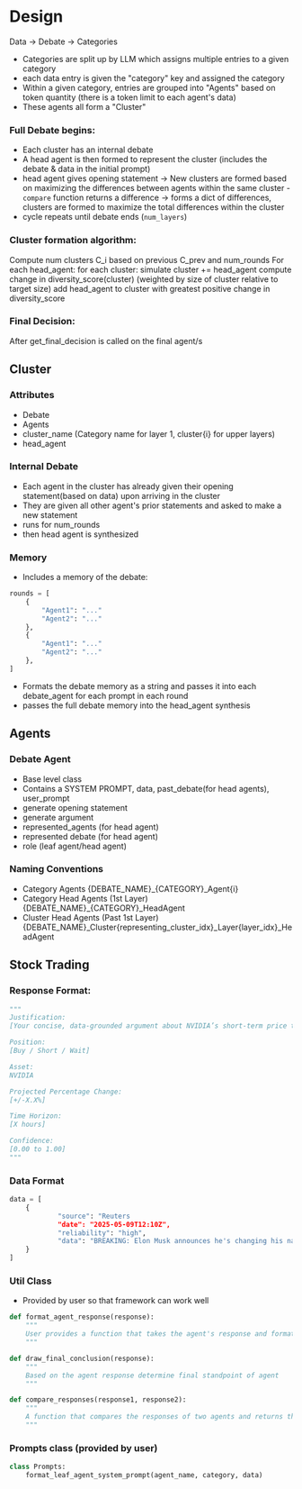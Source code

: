 # Design

Data -> Debate -> Categories
- Categories are split up by LLM which assigns multiple entries to a given category
- each data entry is given the "category" key and assigned the category
- Within a given category, entries are grouped into "Agents" based on token quantity (there is a token limit to each agent's data)
- These agents all form a "Cluster"

### Full Debate begins:
- Each cluster has an internal debate
- A head agent is then formed to represent the cluster (includes the debate & data in the initial prompt)
- head agent gives opening statement -> New clusters are formed based on maximizing the differences between agents within the same cluster - `compare` function returns a difference -> forms a dict of differences, clusters are formed to maximize the total differences within the cluster
- cycle repeats until debate ends (`num_layers`) 

### Cluster formation algorithm:
Compute num clusters C_i based on previous C_prev and num_rounds
For each head_agent:
    for each cluster:
        simulate cluster += head_agent
        compute change in diversity_score(cluster) (weighted by size of cluster relative to target size)
    add head_agent to cluster with greatest positive change in diversity_score

### Final Decision:
After get_final_decision is called on the final agent/s

## Cluster

### Attributes
- Debate
- Agents
- cluster_name (Category name for layer 1, cluster{i} for upper layers)
- head_agent

### Internal Debate
- Each agent in the cluster has already given their opening statement(based on data) upon arriving in the cluster
- They are given all other agent's prior statements and asked to make a new statement 
- runs for num_rounds
- then head agent is synthesized

### Memory
- Includes a memory of the debate:
```python
rounds = [
    {
        "Agent1": "..."
        "Agent2": "..."
    },
    {
        "Agent1": "..."
        "Agent2": "..."
    },
]
```
- Formats the debate memory as a string and passes it into each debate_agent for each prompt in each round
- passes the full debate memory into the head_agent synthesis

## Agents

### Debate Agent
- Base level class
- Contains a SYSTEM PROMPT, data, past_debate(for head agents), user_prompt
- generate opening statement
- generate argument
- represented_agents (for head agent)
- represented debate (for head agent)
- role (leaf agent/head agent)

### Naming Conventions
- Category Agents {DEBATE_NAME}_{CATEGORY}_Agent{i}
- Category Head Agents (1st Layer) {DEBATE_NAME}_{CATEGORY}_HeadAgent
- Cluster Head Agents (Past 1st Layer) {DEBATE_NAME}_Cluster{representing_cluster_idx}_Layer{layer_idx}_HeadAgent

## Stock Trading
### Response Format:
```python
"""
Justification:  
[Your concise, data-grounded argument about NVIDIA’s short-term price trajectory. Reference specific facts or phrases. Incorporate others’ arguments if applicable.]

Position:  
[Buy / Short / Wait]

Asset:  
NVIDIA

Projected Percentage Change:  
[+/-X.X%]

Time Horizon:  
[X hours]

Confidence:  
[0.00 to 1.00]
"""
```

### Data Format
```python
data = [
    {
            "source": "Reuters
            "date": "2025-05-09T12:10Z", 
            "reliability": "high",
            "data": "BREAKING: Elon Musk announces he's changing his name to 'ClownCoin' and launching a new cryptocurrency"
    }
]
```

### Util Class
- Provided by user so that framework can work well
```python
def format_agent_response(response):
    """
    User provides a function that takes the agent's response and formats it in a dict
    """

def draw_final_conclusion(response):
    """
    Based on the agent response determine final standpoint of agent
    """

def compare_responses(response1, response2):
    """
    A function that compares the responses of two agents and returns the difference as a number
    """
```

### Prompts class (provided by user)
```python
class Prompts:
    format_leaf_agent_system_prompt(agent_name, category, data)
```